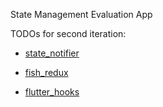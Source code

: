 State Management Evaluation App

TODOs for second iteration:

* [state_notifier](https://pub.dev/packages/state_notifier)

* [fish_redux](https://pub.dev/packages/fish_redux)

* [flutter_hooks](https://pub.dev/packages/flutter_hooks)
